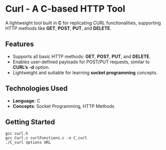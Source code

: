 # Curl - A C-based HTTP Tool

A lightweight tool built in **C** for replicating CURL functionalities, supporting HTTP methods like **GET**, **POST**, **PUT**, and **DELETE**.

## Features
- Supports all basic HTTP methods: **GET**, **POST**, **PUT**, and **DELETE**.
- Enables user-defined payloads for POST/PUT requests, similar to **CURL’s -d** option.
- Lightweight and suitable for learning **socket programming** concepts.

## Technologies Used
- **Language**: C
- **Concepts**: Socket Programming, HTTP Methods

## Getting Started
    gcc curl.h
    gcc Curl.c curlFunctions.c -o C_curl
    ./C_curl options URL
